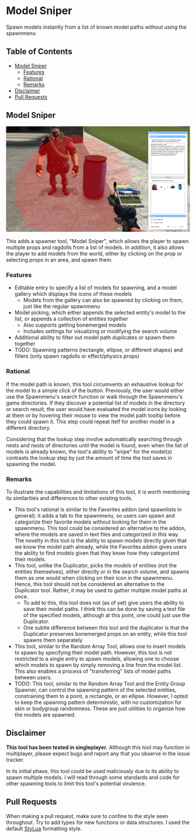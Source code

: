 # Model Sniper <!-- omit from toc -->

Spawn models instantly from a list of known model paths without using the spawnmenu

## Table of Contents <!-- omit from toc -->
- [Model Sniper](#model-sniper)
  - [Features](#features)
  - [Rational](#rational)
  - [Remarks](#remarks)
- [Disclaimer](#disclaimer)
- [Pull Requests](#pull-requests)

## Model Sniper

![Model Sniper Preview](/media/modelsniper_preview.png)

This adds a spawner tool, "Model Sniper", which allows the player to spawn multiple props and ragdolls from a list of models. In addition, it also allows the player to add models from the world, either by clicking on the prop or selecting props in an area, and spawn them.

### Features

- Editable entry to specify a list of models for spawning, and a model gallery which displays the icons of these models
  - Models from the gallery can also be spawned by clicking on them, just like the regular spawnmenu  
- Model picking, which either appends the selected entity's model to the list, or appends a collection of entities together
  - Also supports getting bonemerged models
  - Includes settings for visualizing or modifying the search volume
- Additional ability to filter out model path duplicates or spawn them together 
- TODO: Spawning patterns (rectangle, ellipse, or different shapes) and filters (only spawn ragdolls or effect/physics props)

### Rational

If the model path is known, this tool circumvents an exhaustive lookup for the model to a simple click of the button. Previously, the user would either use the Spawnmenu's search function or walk through the Spawnmenu's game directories. If they discover a potential list of models in the directory or search result, the user would have evaluated the model icons by looking at them or by hovering their mouse to view the model path tooltip before they could spawn it. This step could repeat itelf for another model in a different directory.

Considering that the lookup step involve automatically searching through nests and nests of directories until the model is found, even when the list of models is already known, the tool's ability to "snipe" for the model(s) contrasts the lookup step by just the amount of time the tool saves in spawning the model. 

### Remarks

To illustrate the capabilities and limitations of this tool, it is worth mentioning its similarities and differences to other existing tools.

- This tool's rational is similar to the Favorites addon (and spawnlists in general): it adds a tab to the spawnmenu, so users can spawn and categorize their favorite models without looking for them in the spawnmenu. This tool could be considered an alternative to the addon, where the models are saved in text files and categorized in this way. The novelty in this tool is the ability to spawn models directly given that we know the model path already, while the Favorites addon gives users the ability to find models given that they know how they categorized their models.
- This tool, unlike the Duplicator, picks the *models* of entities (not the entities themselves), either directly or in the search volume, and spawns them as one would when clicking on their icon in the spawnmenu. Hence, this tool should not be considered an alternative to the Duplicator tool. Rather, it may be used to gather multiple model paths at once.
  - To add to this, this tool does not (as of yet) give users the ability to save their model paths. I think this can be done by saving a text file of the specified models, although at this point, one could just use the Duplicator.
  - One subtle difference between this tool and the duplicator is that the Duplicator preserves bonemerged props on an entity, while this tool spawns them separately
- This tool, similar to the Random Array Tool, allows one to insert models to spawn by specifying their model path. However, this tool is not restricted to a single entry to spawn models, allowing one to choose which models to spawn by simply removing a line from the model list. This also enables a process of "transferring" lists of model paths between users.
- TODO: This tool, similar to the Random Array Tool and the Entity Group Spawner, can control the spawning pattern of the selected entities, constraining them to a point, a rectangle, or an ellipse. However, I opted to keep the spawning pattern deterministic, with no customization for skin or bodygroup randomness. These are just utilities to organize how the models are spawned.

## Disclaimer

**This tool has been tested in singleplayer.** Although this tool may function in multiplayer, please expect bugs and report any that you observe in the issue tracker.

In its initial phase, this tool could be used maliciously due to its ability to spawn multiple models. I will read through some standards and code for other spawning tools to limit this tool's potential virulence. 

## Pull Requests

When making a pull request, make sure to confine to the style seen throughout. Try to add types for new functions or data structures. I used the default [StyLua](https://github.com/JohnnyMorganz/StyLua) formatting style.
